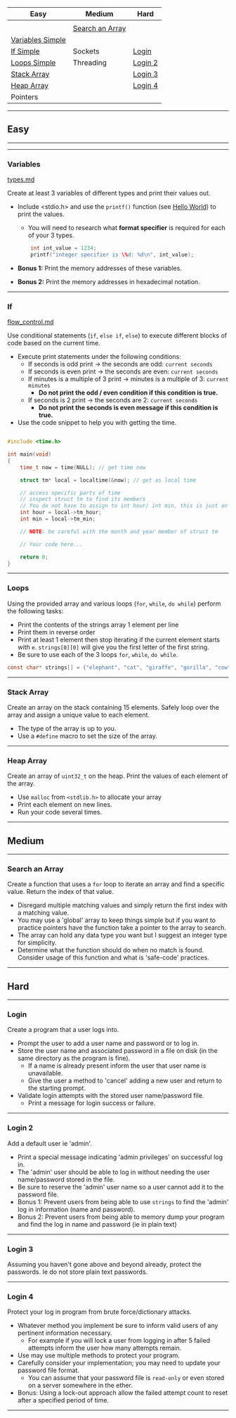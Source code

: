 | Easy                                    | Medium                            | Hard     |
|-----------------------------------------|-----------------------------------|----------|
|                                         |                                   | |
|                                         |[Search an Array](#search-an-array)|   |
|[Variables Simple](#variables)           |                                   |   |
|[If Simple](#if)                         |Sockets                            |[Login](#login)|
|[Loops Simple](#loops)                   |Threading                          |[Login 2](#login-2)|
|[Stack Array](#stack-array)              |                                   |[Login 3](#login-3)|
|[Heap Array](#heap-array)                |                                   |[Login 4](#login-4)|
|Pointers                                 |                                   |          |

---
## Easy
---


---
### Variables
[types.md](./types.md)

Create at least 3 variables of different types and print their values out.

- Include <stdio.h> and use the `printf()` function (see [Hello World](#hello-world)) to print the values.
    - You will need to research what **format specifier** is required for each of your 3 types.

    ```c
        int int_value = 1234;
        printf("integer specifier is \%d: %d\n", int_value);
    ```

- **Bonus 1:** Print the memory addresses of these variables.
- **Bonus 2:** Print the memory addresses in hexadecimal notation.

---

### If
[flow_control.md](./flow_control.md)

Use conditional statements (`if`, `else if`, `else`) to execute different blocks of code based on the current time.
- Execute print statements under the following conditions:
    - If seconds is odd print -> the seconds are odd: `current seconds`
    - If seconds is even print -> the seconds are even: `current seconds`
    - If minutes is a multiple of 3 print -> minutes is a multiple of 3: `current minutes`
        - **Do not print the odd / even condition if this condition is true.**
    - If seconds is 2 print -> the seconds are 2: `current seconds`
        - **Do not print the seconds is even message if this condition is true.**
- Use the code snippet to help you with getting the time.
```c

#include <time.h>

int main(void)
{
    time_t now = time(NULL); // get time now

    struct tm* local = localtime(&now); // get as local time

    // access specific parts of time
    // inspect struct tm to find its members
    // You do not have to assign to int hour/ int min, this is just an example
    int hour = local->tm_hour; 
    int min = local->tm_min;

    // NOTE: be careful with the month and year member of struct tm

    // Your code here...

    return 0;
}
```

---
### Loops
Using the provided array and various loops (`for`, `while`, `do while`) perform the following tasks:
- Print the contents of the strings array 1 element per line
- Print them in reverse order
- Print at least 1 element then stop iterating if the current element starts with `e`. `strings[0][0]` will give you the first letter of the first string.
- Be sure to use each of the 3 loops `for`, `while`, `do while`.
```c
const char* strings[] = {"elephant", "cat", "giraffe", "gorilla", "cow"};
```
---
### Stack Array
Create an array on the stack containing 15 elements. Safely loop over the array and assign a unique value to each element.
- The type of the array is up to you.
- Use a `#define` macro to set the size of the array. 
---
### Heap Array
Create an array of `uint32_t` on the heap. Print the values of each element of the array.
- Use `malloc` from `<stdlib.h>` to allocate your array
- Print each element on new lines.
- Run your code several times. 
---
## Medium
---
### Search an Array
Create a function that uses a `for` loop to iterate an array and find a specific value. Return the index of that value.
- Disregard multiple matching values and simply return the first index with a matching value.
- You may use a 'global' array to keep things simple but if you want to practice pointers have the function take a pointer to the array to search.
- The array can hold any data type you want but I suggest an integer type for simplicity.
- Determine what the function should do when no match is found. Consider usage of this function and what is 'safe-code' practices.
---



## Hard

---
### Login
Create a program that a user logs into. 
- Prompt the user to add a user name and password or to log in.
- Store the user name and associated password in a file on disk (in the same directory as the program is fine).
    - If a name is already present inform the user that user name is unavailable.
    - Give the user a method to 'cancel' adding a new user and return to the starting prompt.
- Validate login attempts with the stored user name/password file.
    - Print a message for login success or failure.
---
### Login 2
Add a default user ie 'admin'.
- Print a special message indicating 'admin privileges' on successful log in.
- The 'admin' user should be able to log in without needing the user name/password stored in the file.
- Be sure to reserve the 'admin' user name so a user cannot add it to the password file.
- Bonus 1: Prevent users from being able to use `strings` to find the 'admin' log in information (name and password).
- Bonus 2: Prevent users from being able to memory dump your program and find the log in name and password (ie in plain text)
---
### Login 3
Assuming you haven't gone above and beyond already, protect the passwords. Ie do not store plain text passwords.

---

### Login 4
Protect your log in program from brute force/dictionary attacks.
- Whatever method you implement be sure to inform valid users of any pertinent information necessary.
    - For example if you will lock a user from logging in after 5 failed attempts inform the user how many attempts remain.
- Use may use multiple methods to protect your program.
- Carefully consider your implementation; you may need to update your password file format.
    - You can assume that your password file is `read-only` or even stored on a server somewhere in the ether.
- Bonus: Using a lock-out approach allow the failed attempt count to reset after a specified period of time.
---